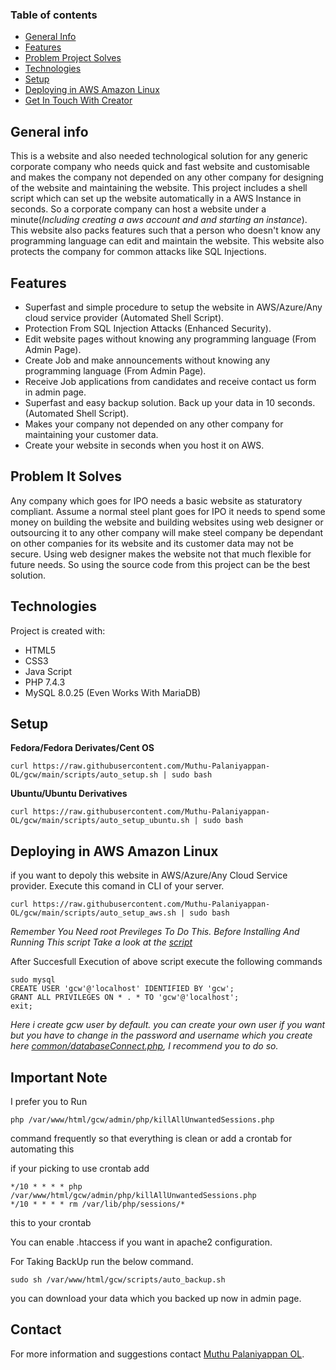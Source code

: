 ### Table of contents
* [General Info](#general-info)
* [Features](#features)
* [Problem Project Solves](#problem-it-solves)
* [Technologies](#technologies)
* [Setup](#setup)
* [Deploying in AWS Amazon Linux](#deploying-in-aWS-amazon-linux)
* [Get In Touch With Creator](#contact)

## General info
This is a website and also needed technological solution for any generic corporate company who needs quick and fast website and customisable and makes the company not depended on any other company for designing of the website and maintaining the website. This project includes a shell script which can set up the website automatically in a AWS Instance in seconds. So a corporate company can host a website under a minute(*Including creating a aws account and and starting an instance*). This website also packs features such that a person who doesn't know any programming language can edit and maintain the website. This website also protects the company for common attacks like SQL Injections.

## Features
* Superfast and simple procedure to setup the website in AWS/Azure/Any cloud service provider (Automated Shell Script).
* Protection From SQL Injection Attacks (Enhanced Security).
* Edit website pages without knowing any programming language (From Admin Page).
* Create Job and make announcements without knowing any programming language (From Admin Page).
* Receive Job applications from candidates and receive contact us form in admin page.
* Superfast and easy backup solution. Back up your data in 10 seconds. (Automated Shell Script).
* Makes your company not depended on any other company for maintaining your customer data.
* Create your website in seconds when you host it on AWS.

## Problem It Solves
Any company which goes for IPO needs a basic website as staturatory compliant.
Assume a normal steel plant goes for IPO it needs to spend some money on building the website and building websites using web designer or outsourcing it to any other company will make steel company be dependant on other companies for its website and its customer data may not be secure.
Using web designer makes the website not that much flexible for future needs. So using the source code from this project can be the best solution.

## Technologies
Project is created with:
* HTML5
* CSS3
* Java Script
* PHP 7.4.3
* MySQL 8.0.25 (Even Works With MariaDB)
	
## Setup

**Fedora/Fedora Derivates/Cent OS**

```
curl https://raw.githubusercontent.com/Muthu-Palaniyappan-OL/gcw/main/scripts/auto_setup.sh | sudo bash
```

**Ubuntu/Ubuntu Derivatives**

```
curl https://raw.githubusercontent.com/Muthu-Palaniyappan-OL/gcw/main/scripts/auto_setup_ubuntu.sh | sudo bash
```

## Deploying in AWS Amazon Linux

if you want to depoly this website in AWS/Azure/Any Cloud Service provider. Execute this comand in CLI of your server.

```
curl https://raw.githubusercontent.com/Muthu-Palaniyappan-OL/gcw/main/scripts/auto_setup_aws.sh | sudo bash
```

*Remember You Need root Previleges To Do This. Before Installing And Running This script Take a look at the [script](scripts/auto_setup.sh)*

After Succesfull Execution of above script execute the following commands

```
sudo mysql
CREATE USER 'gcw'@'localhost' IDENTIFIED BY 'gcw';
GRANT ALL PRIVILEGES ON * . * TO 'gcw'@'localhost';
exit;
```

*Here i create gcw user by default. you can create your own user if you want but you have to change in the password and username which you create here [common/databaseConnect.php](common/databaseConnect.php), I recommend you to do so.*

## Important Note

I prefer you to Run 

```
php /var/www/html/gcw/admin/php/killAllUnwantedSessions.php
```
command frequently so that everything is clean or add a crontab for automating this

if your picking to use crontab add
```
*/10 * * * * php /var/www/html/gcw/admin/php/killAllUnwantedSessions.php
*/10 * * * * rm /var/lib/php/sessions/*
```
this to your crontab

You can enable .htaccess if you want in apache2 configuration.

For Taking BackUp run the below command.
```
sudo sh /var/www/html/gcw/scripts/auto_backup.sh
```

you can download your data which you backed up now in admin page.

## Contact
 
For more information and suggestions contact [Muthu Palaniyappan OL](mailto:muthu892542@gmail.com).
